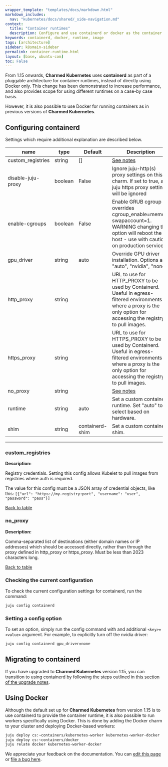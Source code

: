 ```yaml
---
wrapper_template: "templates/docs/markdown.html"
markdown_includes:
  nav: "kubernetes/docs/shared/_side-navigation.md"
context:
  title: "Container runtimes"
  description: Configure and use containerd or docker as the container runtime
keywords: containerd, docker, runtime, image
tags: [architecture]
sidebar: k8smain-sidebar
permalink: container-runtime.html
layout: [base, ubuntu-com]
toc: False
---
```


From 1.15 onwards, **Charmed Kubernetes** uses **containerd** as part of a pluggable architecture for
container runtimes, instead of directly using Docker only. This change has been
demonstrated to increase performance, and also provides scope for using different
runtimes on a case-by case basis.

However, it is also possible to use Docker for running containers as in previous versions
of **Charmed Kubernetes**.


## Configuring containerd

Settings which require additional explanation are described below.

| name | type   | Default      | Description                               |
|------|--------|--------------|-------------------------------------------|
| <a id="table-custom_registries"> </a> custom_registries | string | [] | [See notes](#custom_registries-description)  |
| <a id="table-disable-juju-proxy"> </a> disable-juju-proxy | boolean | False | Ignore juju-http(s) proxy settings on this charm. If set to true, all juju https proxy settings will be ignored  |
| <a id="table-enable-cgroups"> </a> enable-cgroups | boolean | False | Enable GRUB cgroup overrides cgroup_enable=memory swapaccount=1. WARNING changing this option will reboot the host - use with caution on production services.  |
| <a id="table-gpu_driver"> </a> gpu_driver | string | auto | Override GPU driver installation.  Options are "auto", "nvidia", "none".  |
| <a id="table-http_proxy"> </a> http_proxy | string |  | URL to use for HTTP_PROXY to be used by Containerd. Useful in egress-filtered environments where a proxy is the only option for accessing the registry to pull images.  |
| <a id="table-https_proxy"> </a> https_proxy | string |  | URL to use for HTTPS_PROXY to be used by Containerd. Useful in egress-filtered environments where a proxy is the only option for accessing the registry to pull images.  |
| <a id="table-no_proxy"> </a> no_proxy | string |  | [See notes](#no_proxy-description)  |
| <a id="table-runtime"> </a> runtime | string | auto | Set a custom containerd runtime.  Set "auto" to select based on hardware.  |
| <a id="table-shim"> </a> shim | string | containerd-shim | Set a custom containerd shim.  |

---

### custom_registries


<a id="custom_registries-description"> </a>
**Description:**

Registry credentials. Setting this config allows Kubelet to pull images from
registries where auth is required.

The value for this config must be a JSON array of credential objects, like this:
  `[{"url": "https://my.registry:port", "username": "user", "password": "pass"}]`

[Back to table](#table-custom_registries)


### no_proxy


<a id="no_proxy-description"> </a>
**Description:**

Comma-separated list of destinations (either domain names or IP
addresses) which should be accessed directly, rather than through
the proxy defined in http_proxy or https_proxy. Must be less than
2023 characters long.

[Back to table](#table-no_proxy)



### Checking the current configuration

To check the current configuration settings for containerd, run the command:

```bash
juju config containerd
```

### Setting a config option

To set an option, simply run the config command with and additional `<key>=<value>` argument. For example, to explicitly turn off the nvidia driver:

```bash
juju config containerd gpu_driver=none
```

## Migrating to containerd

If you have upgraded to  **Charmed Kubernetes** version 1.15, you can transition to using containerd by following the steps outlined in
[this section of the upgrade notes][docker2containerd].

## Using Docker

Although the default set up for **Charmed Kubernetes** from version 1.15 is to use containerd to provide the container runtime, it is also possible to
run workers specifically using Docker. This is done by adding the Docker
charm to your cluster and deploying Docker-based workers:

```bash
juju deploy cs:~containers/kubernetes-worker kubernetes-worker-docker
juju deploy cs:~containers/docker
juju relate docker kubernetes-worker-docker
```


<!-- LINKS -->

[docker2containerd]: /kubernetes/docs/upgrade-notes#1.15

<!-- FEEDBACK -->
<!-- FEEDBACK -->
<div class="p-notification--information">
  <div class="p-notification__content">
    <p class="p-notification__message">We appreciate your feedback on the documentation. You can
    <a href="https://github.com/charmed-kubernetes/kubernetes-docs/edit/main/pages/k8s/container-runtime.md" >edit this page</a>
    or
    <a href="https://github.com/charmed-kubernetes/kubernetes-docs/issues/new" >file a bug here</a>.</p>
  </div>
</div>

